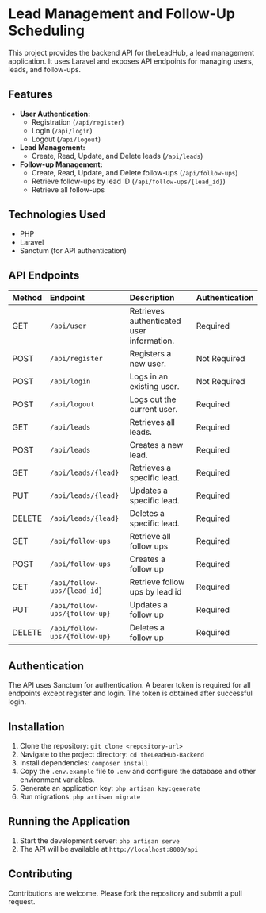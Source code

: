 # Lead Management and Follow-Up Scheduling

This project provides the backend API for theLeadHub, a lead management application. It uses Laravel and exposes API endpoints for managing users, leads, and follow-ups.

## Features

* **User Authentication:**
    * Registration (`/api/register`)
    * Login (`/api/login`)
    * Logout (`/api/logout`)
* **Lead Management:**
    * Create, Read, Update, and Delete leads (`/api/leads`)
* **Follow-up Management:**
    * Create, Read, Update, and Delete follow-ups (`/api/follow-ups`)
    * Retrieve follow-ups by lead ID (`/api/follow-ups/{lead_id}`)
    * Retrieve all follow-ups

## Technologies Used

* PHP
* Laravel
* Sanctum (for API authentication)

## API Endpoints

| Method | Endpoint           | Description                                           | Authentication |
| :----- | :---------------- | :---------------------------------------------------- | :------------- |
| GET    | `/api/user`        | Retrieves authenticated user information.                | Required       |
| POST   | `/api/register`   | Registers a new user.                                 | Not Required   |
| POST   | `/api/login`      | Logs in an existing user.                             | Not Required   |
| POST   | `/api/logout`     | Logs out the current user.                            | Required       |
| GET    | `/api/leads`      | Retrieves all leads.                                  | Required       |
| POST   | `/api/leads`      | Creates a new lead.                                   | Required       |
| GET    | `/api/leads/{lead}` | Retrieves a specific lead.                            | Required       |
| PUT    | `/api/leads/{lead}` | Updates a specific lead.                            | Required       |
| DELETE | `/api/leads/{lead}` | Deletes a specific lead.                            | Required       |
| GET    | `/api/follow-ups` | Retrieve all follow ups                             | Required       |
| POST   | `/api/follow-ups` | Creates a follow up                                 | Required       |
| GET    | `/api/follow-ups/{lead_id}` | Retrieve follow ups by lead id                    | Required       |
| PUT    | `/api/follow-ups/{follow-up}` | Updates a follow up                            | Required       |
| DELETE | `/api/follow-ups/{follow-up}` | Deletes a follow up                            | Required       |

## Authentication

The API uses Sanctum for authentication.  A bearer token is required for all endpoints except register and login.  The token is obtained after successful login.

## Installation

1. Clone the repository: `git clone <repository-url>`
2. Navigate to the project directory: `cd theLeadHub-Backend`
3. Install dependencies: `composer install`
4. Copy the `.env.example` file to `.env` and configure the database and other environment variables.
5. Generate an application key: `php artisan key:generate`
6. Run migrations: `php artisan migrate`

## Running the Application

1. Start the development server: `php artisan serve`
2. The API will be available at `http://localhost:8000/api`


## Contributing


Contributions are welcome.  Please fork the repository and submit a pull request.
